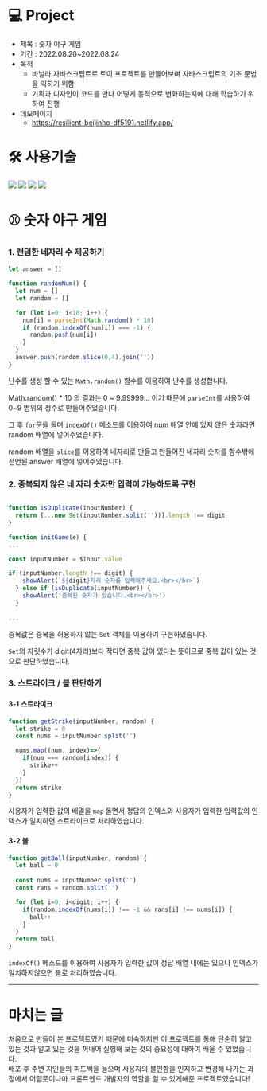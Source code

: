 # 💻 Project
* 제목 : 숫자 야구 게임
* 기간 : 2022.08.20~2022.08.24
* 목적
  * 바닐라 자바스크립트로 토이 프로젝트를 만들어보며 자바스크립트의 기초 문법을 익히기 위함
  * 기획과 디자인이 코드를 만나 어떻게 동적으로 변화하는지에 대해 학습하기 위하여 진행
* 데모페이지
  * https://resilient-beijinho-df5191.netlify.app/
  
# 🛠 사용기술
<img src="https://img.shields.io/badge/HTML5-E34F26?style=plastic&logo=HTML5&logoColor=white" /> <img src="https://img.shields.io/badge/CSS-1F8ACB?style=plastic&logo=css3&logoColor=white" /> <img src="https://img.shields.io/badge/JavaScript-F7DF1E?style=plastic&logo=JavaScript&logoColor=fff" /> <img src="https://img.shields.io/badge/Netlify-00C7B7?style=plastic&logo=Netlify&logoColor=fff" />


# ⚾️ 숫자 야구 게임

### 1. 랜덤한 네자리 수 제공하기

```JavaScript
let answer = []

function randomNum() {
  let num = []
  let random = []

  for (let i=0; i<10; i++) {
    num[i] = parseInt(Math.random() * 10)
    if (random.indexOf(num[i]) === -1) {
      random.push(num[i])
    } 
  }
  answer.push(random.slice(0,4).join(''))
}

```

난수를 생성 할 수 있는 ```Math.random()``` 함수를 이용하여 난수를 생성합니다.

Math.random() * 10 의 결과는 0 ~ 9.99999... 이기 때문에 ```parseInt```를 사용하여 0~9 범위의 정수로 만들어주었습니다.

그 후 ```for```문을 돌며 ```indexOf()``` 메소드를 이용하여 num 배열 안에 있지 않은 숫자라면 random 배열에 넣어주었습니다.

random 배열을 ```slice```를 이용하여 네자리로 만들고 만들어진 네자리 숫자를 함수밖에 선언된 answer 배열에 넣어주었습니다.

### 2. 중복되지 않은 네 자리 숫자만 입력이 가능하도록 구현


```JavaScript

function isDuplicate(inputNumber) {
  return [...new Set(inputNumber.split(''))].length !== digit
}

function initGame(e) {
...

const inputNumber = $input.value

if (inputNumber.length !== digit) { 
    showAlert(`${digit}자리 숫자를 입력해주세요.<br></br>`)
  } else if (isDuplicate(inputNumber)) {
    showAlert('중복된 숫자가 있습니다.<br></br>')
  } 
  
...

```

중복값은 중복을 허용하지 않는 ```Set``` 객체를 이용하여 구현하였습니다.

```Set```의 자릿수가 digit(4자리)보다 작다면 중복 값이 있다는 뜻이므로 중복 값이 있는 것으로 판단하였습니다.

### 3. 스트라이크 / 볼 판단하기


#### 3-1 스트라이크

```JavaScript
function getStrike(inputNumber, random) {
  let strike = 0
  const nums = inputNumber.split('')

  nums.map((num, index)=>{
    if(num === random[index]) {
      strike++
    }
  })
  return strike
}
```

사용자가 입력한 값의 배열을 ```map``` 돌면서 정답의 인덱스와 사용자가 입력한 입력값의 인덱스가 일치하면 스트라이크로 처리하였습니다.

#### 3-2 볼

```JavaScript
function getBall(inputNumber, random) {
  let ball = 0
  
  const nums = inputNumber.split('')
  const rans = random.split('')

  for (let i=0; i<digit; i++) {
    if(random.indexOf(nums[i]) !== -1 && rans[i] !== nums[i]) {
      ball++
    }
  }
  return ball
}
```

```indexOf()``` 메소드를 이용하여 사용자가 입력한 값이 정답 배열 내에는 있으나 인덱스가 일치하지않으면 볼로 처리하였습니다.

---

# 마치는 글

처음으로 만들어 본 프로젝트였기 때문에 미숙하지만 
이 프로젝트를 통해 단순히 알고 있는 것과 알고 있는 것을 꺼내어 실행해 보는 것의 중요성에 대하여 배울 수 있었습니다.  
배포 후 주변 지인들의 피드백을 들으며 사용자의 불편함을 인지하고 변경해 나가는 과정에서 어렴풋이나마 프론트엔드 개발자의 역할을 알 수 있게해준 프로젝트였습니다!
